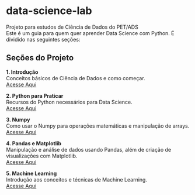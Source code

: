 # data-science-lab
Projeto para estudos de Ciência de Dados do PET/ADS <br>
Este é um guia para quem quer aprender Data Science com Python. É dividido nas seguintes seções:

## Seções do Projeto
**1. Introdução** <br>
Conceitos básicos de Ciência de Dados e como começar. <br>
[Acesse Aqui](https://github.com/biankyrou/data-science-lab/tree/main/Guia%20de%20Estudos)

**2. Python para Praticar** <br>
Recursos do Python necessários para Data Science. <br>
[Acesse Aqui](https://github.com/biankyrou/data-science-lab/tree/main/Guia%20de%20Estudos/2-%20Python%20para%20praticar)

**3. Numpy** <br>
Como usar o Numpy para operações matemáticas e manipulação de arrays. <br>
[Acesse Aqui](https://github.com/biankyrou/data-science-lab/tree/main/Guia%20de%20Estudos/3-%20Numpy)

**4. Pandas e Matplotlib** <br>
Manipulação e análise de dados usando Pandas, além de criação de visualizações com Matplotlib. <br>
[Acesse Aqui](https://github.com/biankyrou/data-science-lab/tree/main/Guia%20de%20Estudos/4-%20Pandas%20e%20Matplotlib)

**5. Machine Learning** <br>
Introdução aos conceitos e técnicas de Machine Learning. <br>
[Acesse Aqui](https://github.com/biankyrou/data-science-lab/tree/main/Guia%20de%20Estudos/5-%20Machine%20Learning)
